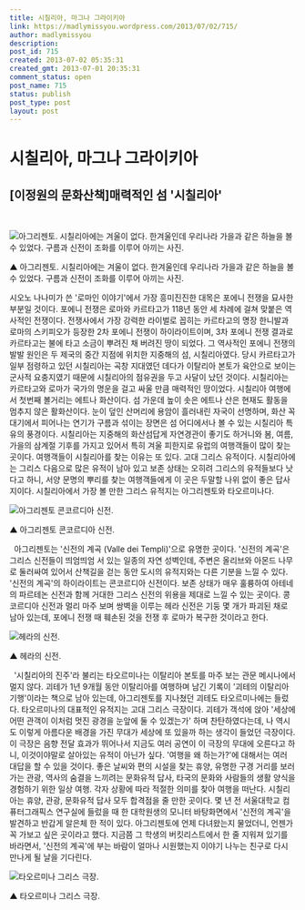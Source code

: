 ```yaml
---
title: 시칠리아, 마그나 그라이키아
link: https://madlymissyou.wordpress.com/2013/07/02/715/
author: madlymissyou
description: 
post_id: 715
created: 2013-07-02 05:35:31
created_gmt: 2013-07-01 20:35:31
comment_status: open
post_name: 715
status: publish
post_type: post
layout: post
---
```


# 시칠리아, 마그나 그라이키아

## [이정원의 문화산책]매력적인 섬 '시칠리아'

 

![아그리젠토. 시칠리아에는 겨울이 없다. 한겨울인데 우리나라 가을과 같은 하늘을 볼 수 있었다. 구름과 신전이 조화를 이루어 아끼는 사진. ](http://www.hellodd.com/data/photos/20130727/art_1372727074.jpg)

▲ 아그리젠토. 시칠리아에는 겨울이 없다. 한겨울인데 우리나라 가을과 같은 하늘을 볼 수 있었다. 구름과 신전이 조화를 이루어 아끼는 사진. 

시오노 나나미가 쓴 '로마인 이야기'에서 가장 흥미진진한 대목은 포에니 전쟁을 묘사한 부분일 것이다. 포에니 전쟁은 로마와 카르타고가 118년 동안 세 차례에 걸쳐 맞붙은 역사적인 전쟁이다. 전쟁사에서 가장 강력한 라이벌로 꼽히는 카르타고의 명장 한니발과 로마의 스키피오가 등장한 2차 포에니 전쟁이 하이라이트이며, 3차 포에니 전쟁 결과로 카르타고는 불에 타고 소금이 뿌려진 채 버려진 땅이 되었다. 그 역사적인 포에니 전쟁의 발발 원인은 두 제국의 중간 지점에 위치한 지중해의 섬, 시칠리아였다. 당시 카르타고가 일부 점령하고 있던 시칠리아는 곡창 지대였던 데다가 이탈리아 본토가 육안으로 보이는 군사적 요충지였기 때문에 시칠리아의 점유권을 두고 사달이 났던 것이다. 시칠리아는 카르타고와 로마가 국가의 명운을 걸고 싸울 만큼 매력적인 땅이었다. 시칠리아 여행에서 첫번째 볼거리는 에트나 화산이다. 섬 가운데 높이 솟은 에트나 산은 현재도 활동을 멈추지 않은 활화산이다. 눈이 덮인 산머리에 용암이 흘러내린 자국이 선명하며, 화산 꼭대기에서 피어나는 연기가 구름과 섞이는 장면은 섬 어디에서나 볼 수 있는 시칠리아 특유의 풍경이다. 시칠리아는 지중해의 화산섬답게 자연경관이 좋기도 하거니와 봄, 여름, 가을의 삼계절 기후를 가지고 있어서 특히 겨울 피한지로 유럽의 여행객들이 많이 찾는 곳이다. 여행객들이 시칠리아를 찾는 이유는 또 있다. 고대 그리스 유적이다. 시칠리아에는 그리스 다음으로 많은 유적이 남아 있고 보존 상태는 오히려 그리스의 유적들보다 낫다고 하니, 서양 문명의 뿌리를 찾는 여행객들에게 이 곳은 두말할 나위 없이 좋은 답사지이다. 시칠리아에서 가장 볼 만한 그리스 유적지는 아그리젠토와 타오르미나다. 

![아그리젠토 콘코르디아 신전. ](http://www.hellodd.com/data/photos/20130727/art_1372727101.jpg)

▲ 아그리젠토 콘코르디아 신전. 

  아그리젠토는 '신전의 계곡 (Valle dei Templi)'으로 유명한 곳이다. '신전의 계곡'은 그리스 신전들이 띄엄띄엄 서 있는 일종의 자연 성벽인데, 주변은 올리브와 아몬드 나무로 둘러싸여 있어서 산책길을 걷는 동안 도시의 유적지와는 다른 기분을 느낄 수 있다. '신전의 계곡'의 하이라이트는 콘코르디아 신전이다. 보존 상태가 매우 훌륭하여 아테네의 파르테논 신전과 함께 거대한 그리스 신전의 위용을 제대로 느낄 수 있는 곳이다. 콩코르디아 신전과 멀리 마주 보며 쌍벽을 이루는 헤라 신전은 기둥 몇 개가 파괴된 채로 남아 있는데, 포에니 전쟁 때 훼손된 것을 전쟁 후 로마가 복구한 것이라고 한다. 

![헤라의 신전. ](http://www.hellodd.com/data/photos/20130727/art_1372727127.jpg)

▲ 헤라의 신전. 

  '시칠리아의 진주'라 불리는 타오르미나는 이탈리아 본토를 마주 보는 관문 메시나에서 멀지 않다. 괴테가 1년 9개월 동안 이탈리아를 여행하며 남긴 기록이 '괴테의 이탈리아 기행'이라는 책으로 남아 있는데, 아그리젠토를 지나쳤던 괴테도 타오르미나에는 들렀다. 타오르미나의 대표적인 유적지는 고대 그리스 극장이다. 괴테가 객석에 앉아 '세상에 어떤 관객이 이처럼 멋진 광경을 눈앞에 둘 수 있겠는가' 하며 찬탄하였다는데, 나 역시도 이렇게 아름다운 배경을 가진 무대가 세상에 또 있을까 하는 생각이 들었던 극장이다. 이 극장은 음향 전달 효과가 뛰어나서 지금도 여러 공연이 이 극장의 무대에 오른다고 하니, 이것이야말로 살아있는 유적이 아닌가 싶다. '여행을 왜 하는가?'에 대해서는 여러 대답을 할 수 있을 것이다. 좋은 날씨와 편의 시설을 찾는 휴양, 유명한 구경 거리를 보러 가는 관광, 역사의 숨결을 느끼려는 문화유적 답사, 타국의 문화와 사람들의 생활 양식을 경험하기 위한 일상 여행. 각자 상황에 따라 적절한 의미를 찾아 여행을 떠난다. 시칠리아는 휴양, 관광, 문화유적 답사 모두 합격점을 줄 만한 곳이다. 몇 년 전 서울대학교 컴퓨터그래픽스 연구실에 들렀을 때 한 대학원생의 모니터 바탕화면에서 '신전의 계곡'을 발견하고 반갑게 알은체 한 적이 있다. 아그리젠토에 언제 다녀왔는지 물었더니, 언젠가 꼭 가보고 싶은 곳이라고 했다. 지금쯤 그 학생의 버킷리스트에서 한 줄 지워져 있기를 바라면서, '신전의 계곡'에 부는 바람이 얼마나 시원했는지 이야기 나누는 친구로 다시 만나게 될 날을 기다린다. 

![타오르미나 그리스 극장. ](http://www.hellodd.com/data/photos/20130727/art_1372727194.jpg)

▲ 타오르미나 그리스 극장.